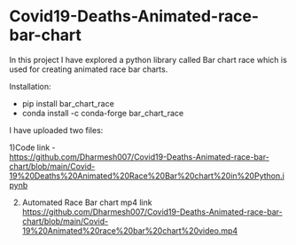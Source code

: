 # Covid19-Deaths-Animated-race-bar-chart

In this project I have explored a python library called Bar chart race which is used for creating animated race bar charts.

Installation:
- pip install bar_chart_race
- conda install -c conda-forge bar_chart_race

I have uploaded two files:

1)Code link -  
https://github.com/Dharmesh007/Covid19-Deaths-Animated-race-bar-chart/blob/main/Covid-19%20Deaths%20Animated%20Race%20Bar%20chart%20in%20Python.ipynb

2) Automated Race Bar chart mp4 link
https://github.com/Dharmesh007/Covid19-Deaths-Animated-race-bar-chart/blob/main/Covid-19%20Animated%20race%20bar%20chart%20video.mp4
